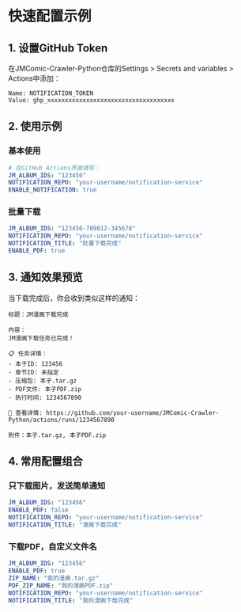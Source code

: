 # 快速配置示例

## 1. 设置GitHub Token

在JMComic-Crawler-Python仓库的Settings > Secrets and variables > Actions中添加：

```
Name: NOTIFICATION_TOKEN
Value: ghp_xxxxxxxxxxxxxxxxxxxxxxxxxxxxxxxxxxxx
```

## 2. 使用示例

### 基本使用
```yaml
# 在GitHub Actions界面填写：
JM_ALBUM_IDS: "123456"
NOTIFICATION_REPO: "your-username/notification-service"
ENABLE_NOTIFICATION: true
```

### 批量下载
```yaml
JM_ALBUM_IDS: "123456-789012-345678"
NOTIFICATION_REPO: "your-username/notification-service"
NOTIFICATION_TITLE: "批量下载完成"
ENABLE_PDF: true
```

## 3. 通知效果预览

当下载完成后，你会收到类似这样的通知：

```
标题：JM漫画下载完成

内容：
JM漫画下载任务已完成！

📋 任务详情：
- 本子ID: 123456
- 章节ID: 未指定
- 压缩包: 本子.tar.gz
- PDF文件: 本子PDF.zip
- 执行时间: 1234567890

🔗 查看详情: https://github.com/your-username/JMComic-Crawler-Python/actions/runs/1234567890

附件：本子.tar.gz, 本子PDF.zip
```

## 4. 常用配置组合

### 只下载图片，发送简单通知
```yaml
JM_ALBUM_IDS: "123456"
ENABLE_PDF: false
NOTIFICATION_REPO: "your-username/notification-service"
NOTIFICATION_TITLE: "漫画下载完成"
```

### 下载PDF，自定义文件名
```yaml
JM_ALBUM_IDS: "123456"
ENABLE_PDF: true
ZIP_NAME: "我的漫画.tar.gz"
PDF_ZIP_NAME: "我的漫画PDF.zip"
NOTIFICATION_REPO: "your-username/notification-service"
NOTIFICATION_TITLE: "我的漫画下载完成"
```